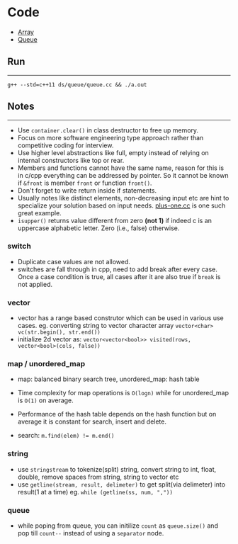 # Code

- [Array](ds/array/array.md)
- [Queue](ds/queue/queue.md)

## Run

---
`g++ --std=c++11 ds/queue/queue.cc && ./a.out`

## Notes

---

- Use `container.clear()` in class destructor to free up memory.
- Focus on more software engineering type approach rather than competitive coding for interview.
- Use higher level abstractions like full, empty instead of relying on internal constructors like top or rear.
- Members and functions cannot have the same name, reason for this is in c/cpp everything can be addressed by pointer. So it cannot be known if `&front` is member `front` or function `front()`.
- Don't forget to write return inside if statements.
- Usually notes like distinct elements, non-decreasing input etc are hint to specialize your solution based on input needs. [plus-one.cc](ds/array/plus-one.cc) is one such great example.
- `isupper()` returns value different from zero **(not 1)** if indeed c is an uppercase alphabetic letter. Zero (i.e., false) otherwise.

### switch

- Duplicate case values are not allowed.
- switches are fall through in cpp, need to add break after every case. Once a case condition is true, all cases after it are also true if `break` is not applied.

### vector

- vector has a range based construtor which can be used in various use cases. eg. converting string to vector character array `vector<char> vc(str.begin(), str.end())`
- initialize 2d vector as: `vector<vector<bool>> visited(rows, vector<bool>(cols, false))`

### map / unordered_map

- map: balanced binary search tree, unordered_map: hash table
- Time complexity for map operations is `O(logn)` while for unordered_map is `O(1)` on average.
- Performance of the hash table depends on the hash function but on average it is constant for search, insert and delete.

- search: `m.find(elem) != m.end()`

### string

- use `stringstream` to tokenize(split) string, convert string to int, float, double, remove spaces from string, string to vector etc
- use `getline(stream, result, delimeter)` to get split(via delimeter) into result(1 at a time) eg. `while (getline(ss, num, ","))`

### queue

- while poping from queue, you can initilize `count` as `queue.size()` and pop till `count--` instead of using a `separator` node.
